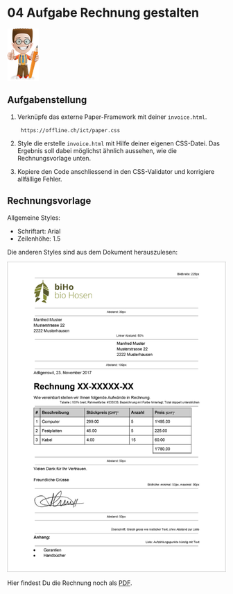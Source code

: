 # 04 Aufgabe Rechnung gestalten

![](../../.gitbook/assets/ralph.png)

## Aufgabenstellung

1. Verknüpfe das externe Paper-Framework mit deiner `invoice.html`.

   ```text
    https://offline.ch/ict/paper.css
   ```

2. Style die erstelle `invoice.html` mit Hilfe deiner eigenen CSS-Datei. Das Ergebnis soll dabei möglichst ähnlich aussehen, wie die Rechnungsvorlage unten.
3. Kopiere den Code anschliessend in den CSS-Validator und korrigiere allfällige Fehler.

## Rechnungsvorlage

Allgemeine Styles:

* Schriftart: Arial
* Zeilenhöhe: 1.5

Die anderen Styles sind aus dem Dokument herauszulesen:

![Rechnungsvorlage](../../.gitbook/assets/rechnungsvorlage%20%281%29.jpg)

Hier findest Du die Rechnung noch als [PDF](https://github.com/johannesE/modul-101/tree/7ef76a9c9f706911092af198dd248f9a2832f329/Tag%201/04%20CSS/04%20CSS-Aufgabe/src/Rechnungsvorlage.pdf).

